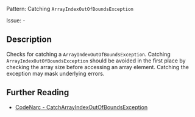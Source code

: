 Pattern: Catching `ArrayIndexOutOfBoundsException`

Issue: -

## Description

Checks for catching a `ArrayIndexOutOfBoundsException`. Catching `ArrayIndexOutOfBoundsException` should be avoided in the first place by checking the array size before accessing an array element. Catching the exception may mask underlying errors.

## Further Reading

* [CodeNarc - CatchArrayIndexOutOfBoundsException](https://codenarc.github.io/CodeNarc/codenarc-rules-exceptions.html#catcharrayindexoutofboundsexception-rule)
